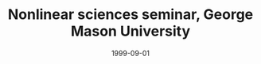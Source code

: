 ---
title: "Nonlinear sciences seminar, George Mason University"
collection: talks
type: "Seminar" 
permalink: /talks/1999talk11
venue: "Fairfax, VA"
date: 1999-09-01
location: "Fairfax, VA"
---